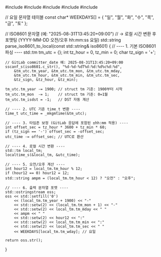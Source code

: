 #include <iostream>
#include <string>
#include <sstream>
#include <iomanip>
#include <ctime>

// 요일 문자열 테이블
const char* WEEKDAYS[] = { "일", "월", "화", "수", "목", "금", "토" };

// ISO8601 문자열 (예: "2025-08-31T13:45:20+09:00")
// → 로컬 시간 변환 후 포맷팅 (YYYY-MM-DD 오전/오후 hh:mm:ss 요일)
std::string parse_iso8601_to_local(const std::string& iso8601)
{
    // ---- 1. 기본 ISO8601 파싱 ----
    std::tm tm_utc = {};
    int tz_hour = 0, tz_min = 0;
    char tz_sign = '+';

    // GitLab committer_date 예: 2025-08-31T13:45:20+09:00
    sscanf_s(iso8601.c_str(), "%d-%d-%dT%d:%d:%d%c%d:%d",
        &tm_utc.tm_year, &tm_utc.tm_mon, &tm_utc.tm_mday,
        &tm_utc.tm_hour, &tm_utc.tm_min, &tm_utc.tm_sec,
        &tz_sign, &tz_hour, &tz_min);

    tm_utc.tm_year -= 1900; // struct tm 기준: 1900부터 시작
    tm_utc.tm_mon  -= 1;    // struct tm 기준: 0=1월
    tm_utc.tm_isdst = -1;   // DST 자동 계산

    // ---- 2. UTC 기준 time_t 변환 ----
    time_t utc_time = _mkgmtime(&tm_utc);

    // ---- 3. 타임존 보정 (GitLab 응답에 포함된 ±hh:mm 적용) ----
    int offset_sec = tz_hour * 3600 + tz_min * 60;
    if (tz_sign == '-') offset_sec = -offset_sec;
    utc_time -= offset_sec; // UTC로 환산

    // ---- 4. 로컬 시간 변환 ----
    std::tm local_tm;
    localtime_s(&local_tm, &utc_time);

    // ---- 5. 오전/오후 계산 ----
    int hour12 = local_tm.tm_hour % 12;
    if (hour12 == 0) hour12 = 12;
    std::string ampm = (local_tm.tm_hour < 12) ? "오전" : "오후";

    // ---- 6. 출력 문자열 포맷 ----
    std::ostringstream oss;
    oss << std::setfill('0')
        << (local_tm.tm_year + 1900) << "-"
        << std::setw(2) << (local_tm.tm_mon + 1) << "-"
        << std::setw(2) << local_tm.tm_mday << " "
        << ampm << " "
        << std::setw(2) << hour12 << ":"
        << std::setw(2) << local_tm.tm_min << ":"
        << std::setw(2) << local_tm.tm_sec << " "
        << WEEKDAYS[local_tm.tm_wday]; // 요일

    return oss.str();
}
